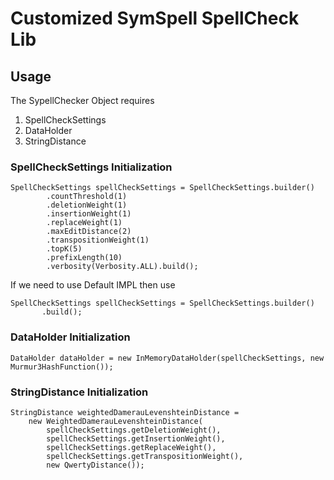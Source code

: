 # Customized SymSpell SpellCheck Lib

## Usage

The SypellChecker Object requires 
1. SpellCheckSettings
2. DataHolder
3. StringDistance

### SpellCheckSettings Initialization
```
SpellCheckSettings spellCheckSettings = SpellCheckSettings.builder()
        .countThreshold(1)
        .deletionWeight(1)
        .insertionWeight(1)
        .replaceWeight(1)
        .maxEditDistance(2)
        .transpositionWeight(1)
        .topK(5)
        .prefixLength(10)
        .verbosity(Verbosity.ALL).build();
```

If we need to use Default IMPL then use
```
SpellCheckSettings spellCheckSettings = SpellCheckSettings.builder()
       .build();
```

### DataHolder Initialization
```
DataHolder dataHolder = new InMemoryDataHolder(spellCheckSettings, new Murmur3HashFunction());
```

### StringDistance Initialization
```
StringDistance weightedDamerauLevenshteinDistance =
    new WeightedDamerauLevenshteinDistance(
        spellCheckSettings.getDeletionWeight(),
        spellCheckSettings.getInsertionWeight(),
        spellCheckSettings.getReplaceWeight(),
        spellCheckSettings.getTranspositionWeight(),
        new QwertyDistance());
```